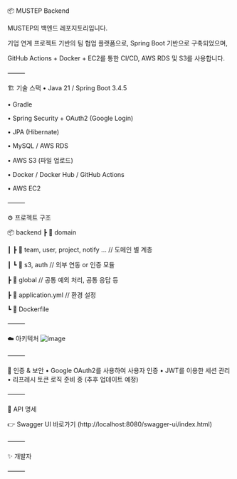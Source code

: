 📦 MUSTEP Backend

MUSTEP의 백엔드 레포지토리입니다. 

기업 연계 프로젝트 기반의 팀 협업 플랫폼으로, Spring Boot 기반으로 구축되었으며, 

GitHub Actions + Docker + EC2를 통한 CI/CD, AWS RDS 및 S3를 사용합니다.

⸻

🏗️ 기술 스택
• Java 21 / Spring Boot 3.4.5

• Gradle

• Spring Security + OAuth2 (Google Login)

• JPA (Hibernate)

• MySQL / AWS RDS

• AWS S3 (파일 업로드)

• Docker / Docker Hub / GitHub Actions

• AWS EC2

⸻

⚙️ 프로젝트 구조

📦 backend
 ┣ 📂 domain
 
 ┃ ┣ 📂 team, user, project, notify ...  // 도메인 별 계층
 
 ┃ ┗ 📂 s3, auth                         // 외부 연동 or 인증 모듈
 
 ┣ 📂 global                             // 공통 예외 처리, 공통 응답 등
 
 ┣ 📜 application.yml                   // 환경 설정
 
 ┗ 🐳 Dockerfile

⸻

☁️ 아키텍처
![image](https://github.com/user-attachments/assets/97bc90c8-f779-4b06-9a30-878de82717d7)

⸻

🔐 인증 & 보안
• Google OAuth2를 사용하여 사용자 인증
• JWT를 이용한 세션 관리
• 리프레시 토큰 로직 준비 중 (추후 업데이트 예정)

⸻

📌 API 명세

👉 Swagger UI 바로가기 (http://localhost:8080/swagger-ui/index.html)

⸻

✨ 개발자



⸻
